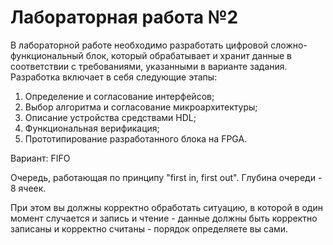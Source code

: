 # Лабораторная работа №2

В лабораторной работе необходимо разработать цифровой сложно-функциональный блок, который обрабатывает и хранит данные в соответствии с требованиями, указанными в варианте задания. Разработка включает в себя следующие этапы:

1. Определение и согласование интерфейсов;
2. Выбор алгоритма и согласование микроархитектуры;
3. Описание устройства средствами HDL;
4. Функциональная верификация;
5. Прототипирование разработанного блока на FPGA.

Вариант: FIFO

Очередь, работающая по принципу "first in, first out". Глубина очереди - 8 ячеек. 

При этом вы должны корректно обработать ситуацию, в которой в один момент случается и запись и чтение - данные должны быть корректно записаны и корректно считаны - порядок определяете вы сами.
